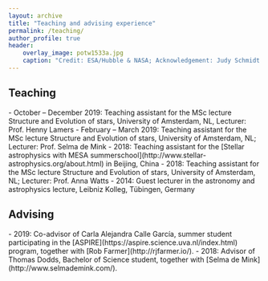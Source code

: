 ```yaml
---
layout: archive
title: "Teaching and advising experience"
permalink: /teaching/
author_profile: true
header:
    overlay_image: potw1533a.jpg
    caption: "Credit: ESA/Hubble & NASA; Acknowledgement: Judy Schmidt (geckzilla.com)"
---
```



<h2>Teaching</h2>
- October – December 2019: Teaching assistant for the MSc lecture Structure and Evolution of
stars, University of Amsterdam, NL, Lecturer: Prof. Henny Lamers
- February – March 2019: Teaching assistant for the MSc lecture Structure and Evolution of
stars, University of Amsterdam, NL; Lecturer: Prof. Selma de Mink
- 2018: Teaching assistant for the [Stellar astrophysics with MESA summerschool](http://www.stellar-astrophysics.org/about.html) in Beijing, China
- 2018: Teaching assistant for the MSc lecture Structure and Evolution of
stars, University of Amsterdam, NL; Lecturer: Prof. Anna Watts
- 2014: Guest lecturer in the astronomy and astrophysics lecture, Leibniz
Kolleg, Tübingen, Germany

<h2>Advising</h2>
- 2019: Co-advisor of Carla Alejandra Calle García, summer student participating in the [ASPIRE](https://aspire.science.uva.nl/index.html) program, together with [Rob Farmer](http://rjfarmer.io/).
- 2018: Advisor of Thomas Dodds, Bachelor of Science student, together with [Selma de Mink](http://www.selmademink.com/).